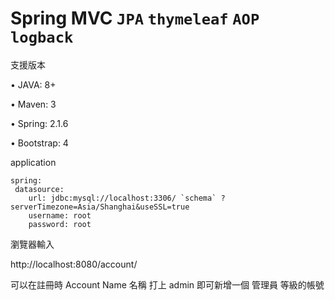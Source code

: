 # Spring MVC `JPA` `thymeleaf` `AOP` `logback`

支援版本

• JAVA: 8+

• Maven: 3

• Spring: 2.1.6

• Bootstrap: 4

    
application

    spring:
     datasource:
        url: jdbc:mysql://localhost:3306/ `schema` ?serverTimezone=Asia/Shanghai&useSSL=true
        username: root
        password: root
    
    
瀏覽器輸入

http://localhost:8080/account/

可以在註冊時
Account Name 名稱 打上 admin
即可新增一個 管理員 等級的帳號


